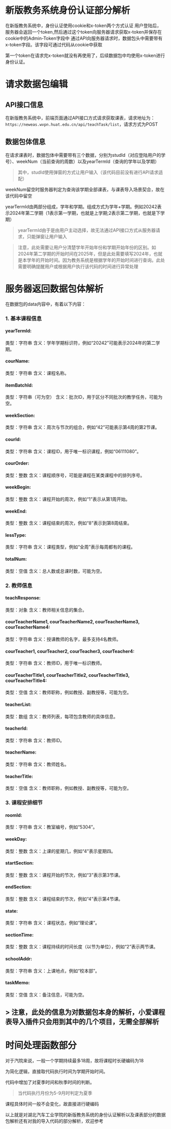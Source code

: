 # 新版教务系统身份认证部分解析
在新版教务系统中，身份认证使用cookie和x-token两个方式认证
用户登陆后，服务器会返回一个token,然后通过这个token向服务器请求获取x-token并保存在cookie中的Admin-Token字段中
通过API向服务器请求时，数据包头中需要带有x-token字段。该字段可通过代码从cookie中获取

第一个token在请求完x-token就没有再使用了，后续数据包中均使用x-token进行身份认证。

# 请求数据包编辑
## API接口信息
在新版教务系统中，前端页面通过API接口方式请求获取课表，请求地址为：`https://neweas.wvpn.huat.edu.cn/api/teachTask/list`，请求方式为POST
## 数据包体信息
在请求课表时，数据包体中需要带有三个数据，分别为studId（对应登陆用户的学号）、weekNum（当前查询的周数）以及yearTermId（查询的学年以及学期）
> 其中，studId使用弹窗的方式让用户输入（该代码目前没有进行API请求适配）

weekNum留空时服务器判定为查询该学期全部课表，与课表导入场景契合，故在该代码中留空

yearTermId由两部分组成，学年和学期。组成方式为学年+学期。例如20242表示2024年第二学期（1表示第一学期，也就是上学期;2表示第二学期，也就是下学期）
> yearTermId由于是由用户主动选择，故无法通过API接口方式从服务器请求，只能弹窗让用户输入

> 注意，此处需要让用户分清楚学年开始年份和学期开始年份的区别。如2024年第二学期的开始时间在2025年，但是此处需要填写2024年，也就是本学年的开始时间。因为教务系统是根据学年的开始时间进行查询。此处需要明确提醒用户或根据用户执行该代码的时间进行异常处理

# 服务器返回数据包体解析
在数据包的data内容中，有着以下内容：
### 1. 基本课程信息
#### yearTermId:
类型：字符串
含义：学年学期标识符，例如“20242”可能表示2024年的第二学期。
#### courName:
类型：字符串
含义：课程名称。
#### itemBatchId:
类型：字符串（可为空）
含义：批次ID，用于区分不同批次的教学任务，可能为空。
#### weekSection:
类型：字符串
含义：周次与节次的组合，例如“42”可能表示第4周的第2节课。
#### courId:
类型：字符串
含义：课程ID，用于唯一标识课程，例如“06111080”。
#### courOrder:
类型：整数
含义：课程顺序号，可能是课程在某类课程中的排列序号。
#### weekBegin:
类型：整数
含义：课程开始的周次，例如“1”表示从第1周开始。
#### weekEnd:
类型：整数
含义：课程结束的周次，例如“8”表示到第8周结束。
#### lessType:
类型：字符串
含义：课程类型，例如“全周”表示每周都有的课程。
#### totalNum:
类型：空值
含义：总人数或总课时数，可能为空。
### 2. 教师信息
#### teachResponse:
类型：对象
含义：教师相关信息的集合。
#### courTeacherName1, courTeacherName2, courTeacherName3, courTeacherName4:
类型：字符串
含义：授课教师的名字，最多支持4名教师。
#### courTeacher1, courTeacher2, courTeacher3, courTeacher4:
类型：字符串
含义：教师ID，用于唯一标识教师。
#### courTeacherTitle1, courTeacherTitle2, courTeacherTitle3, courTeacherTitle4:
类型：空值
含义：教师职称，例如教授、副教授等，可能为空。
#### teacherList:
类型：数组
含义：教师列表，每项包含教师的具体信息。
#### teacherId:
类型：字符串
含义：教师ID。
#### teacherName:
类型：字符串
含义：教师姓名。
#### teacherTitle:
类型：空值
含义：教师职称，例如教授、副教授等，可能为空。
### 3. 课程安排细节
#### roomId:
类型：字符串
含义：教室编号，例如“5304”。
#### weekDay:
类型：整数
含义：上课的星期几，例如“4”表示星期四。
#### startSection:
类型：整数
含义：课程开始的节次，例如“3”表示第3节课。
#### endSection:
类型：整数
含义：课程结束的节次，例如“4”表示第4节课。
#### state:
类型：字符串
含义：课程状态，例如“理论课”。
#### sectionTime:
类型：整数
含义：课程持续的时间长度（以节为单位），例如“2”表示两节课。
#### schoolAddr:
类型：字符串
含义：上课地点，例如“校本部”。
#### taskMemo:
类型：空值
含义：备注信息，可能为空。
## > **注意，此处的信息为对数据包本身的解析，小爱课程表导入插件只会用到其中的几个项目，无需全部解析**

# 时间处理函数部分
对于汽院来说，一般一个学期持续最多18周，故将课程时长硬编码为18

为简化逻辑，直接取代码执行时间为学期开始时间。

代码中增加了对夏季时间和秋季时间的判断。
> 当代码执行月份为5-9月时判定为夏季

课程具体时间一般不会变化，故直接进行硬编码

以上就是对湖北汽车工业学院的新版教务系统的身份认证解析以及课表部分的数据包解析还有对我的导入代码的部分解析，欢迎参考
